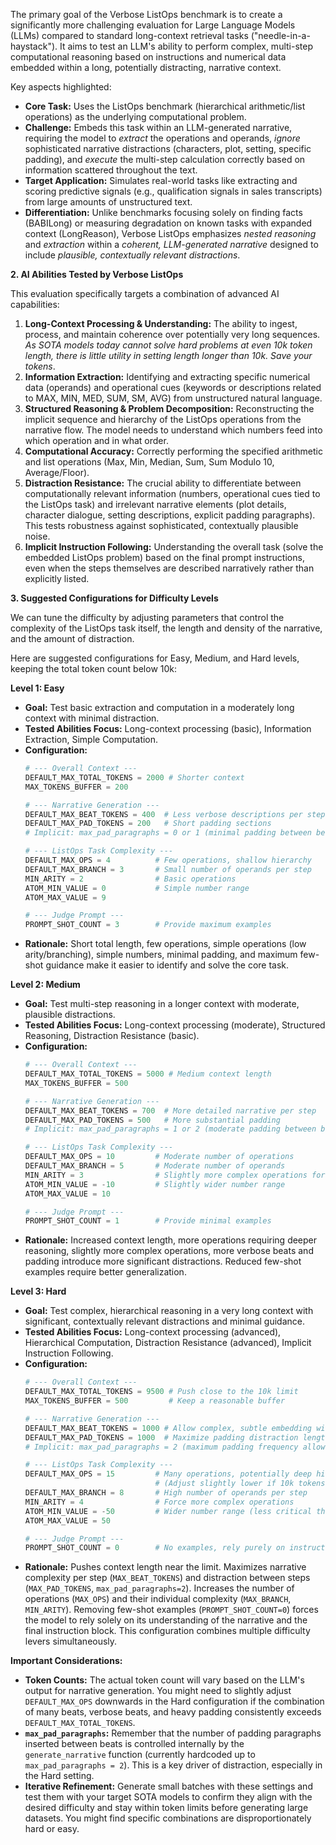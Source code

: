 The primary goal of the Verbose ListOps benchmark is to create a significantly more challenging evaluation for Large Language Models (LLMs) compared to standard long-context retrieval tasks ("needle-in-a-haystack"). It aims to test an LLM's ability to perform complex, multi-step computational reasoning based on instructions and numerical data embedded within a long, potentially distracting, narrative context.

Key aspects highlighted:
*   **Core Task:** Uses the ListOps benchmark (hierarchical arithmetic/list operations) as the underlying computational problem.
*   **Challenge:** Embeds this task within an LLM-generated narrative, requiring the model to *extract* the operations and operands, *ignore* sophisticated narrative distractions (characters, plot, setting, specific padding), and *execute* the multi-step calculation correctly based on information scattered throughout the text.
*   **Target Application:** Simulates real-world tasks like extracting and scoring predictive signals (e.g., qualification signals in sales transcripts) from large amounts of unstructured text.
*   **Differentiation:** Unlike benchmarks focusing solely on finding facts (BABILong) or measuring degradation on known tasks with expanded context (LongReason), Verbose ListOps emphasizes *nested reasoning* and *extraction* within a *coherent, LLM-generated narrative* designed to include *plausible, contextually relevant distractions*.

**2. AI Abilities Tested by Verbose ListOps**

This evaluation specifically targets a combination of advanced AI capabilities:

1.  **Long-Context Processing & Understanding:** The ability to ingest, process, and maintain coherence over potentially very long sequences. *As SOTA models today cannot solve hard problems at even 10k token length, there is little utility in setting length longer than 10k. Save your tokens*.
2.  **Information Extraction:** Identifying and extracting specific numerical data (operands) and operational cues (keywords or descriptions related to MAX, MIN, MED, SUM, SM, AVG) from unstructured natural language.
3.  **Structured Reasoning & Problem Decomposition:** Reconstructing the implicit sequence and hierarchy of the ListOps operations from the narrative flow. The model needs to understand which numbers feed into which operation and in what order.
4.  **Computational Accuracy:** Correctly performing the specified arithmetic and list operations (Max, Min, Median, Sum, Sum Modulo 10, Average/Floor).
5.  **Distraction Resistance:** The crucial ability to differentiate between computationally relevant information (numbers, operational cues tied to the ListOps task) and irrelevant narrative elements (plot details, character dialogue, setting descriptions, explicit padding paragraphs). This tests robustness against sophisticated, contextually plausible noise.
6.  **Implicit Instruction Following:** Understanding the overall task (solve the embedded ListOps problem) based on the final prompt instructions, even when the steps themselves are described narratively rather than explicitly listed.

**3. Suggested Configurations for Difficulty Levels**

We can tune the difficulty by adjusting parameters that control the complexity of the ListOps task itself, the length and density of the narrative, and the amount of distraction.

Here are suggested configurations for Easy, Medium, and Hard levels, keeping the total token count below 10k:

**Level 1: Easy**

*   **Goal:** Test basic extraction and computation in a moderately long context with minimal distraction.
*   **Tested Abilities Focus:** Long-context processing (basic), Information Extraction, Simple Computation.
*   **Configuration:**
    ```python
    # --- Overall Context ---
    DEFAULT_MAX_TOTAL_TOKENS = 2000 # Shorter context
    MAX_TOKENS_BUFFER = 200

    # --- Narrative Generation ---
    DEFAULT_MAX_BEAT_TOKENS = 400  # Less verbose descriptions per step
    DEFAULT_MAX_PAD_TOKENS = 200   # Short padding sections
    # Implicit: max_pad_paragraphs = 0 or 1 (minimal padding between beats)

    # --- ListOps Task Complexity ---
    DEFAULT_MAX_OPS = 4          # Few operations, shallow hierarchy
    DEFAULT_MAX_BRANCH = 3       # Small number of operands per step
    MIN_ARITY = 2                # Basic operations
    ATOM_MIN_VALUE = 0           # Simple number range
    ATOM_MAX_VALUE = 9

    # --- Judge Prompt ---
    PROMPT_SHOT_COUNT = 3        # Provide maximum examples
    ```
*   **Rationale:** Short total length, few operations, simple operations (low arity/branching), simple numbers, minimal padding, and maximum few-shot guidance make it easier to identify and solve the core task.

**Level 2: Medium**

*   **Goal:** Test multi-step reasoning in a longer context with moderate, plausible distractions.
*   **Tested Abilities Focus:** Long-context processing (moderate), Structured Reasoning, Distraction Resistance (basic).
*   **Configuration:**
    ```python
    # --- Overall Context ---
    DEFAULT_MAX_TOTAL_TOKENS = 5000 # Medium context length
    MAX_TOKENS_BUFFER = 500

    # --- Narrative Generation ---
    DEFAULT_MAX_BEAT_TOKENS = 700  # More detailed narrative per step
    DEFAULT_MAX_PAD_TOKENS = 500   # More substantial padding
    # Implicit: max_pad_paragraphs = 1 or 2 (moderate padding between beats)

    # --- ListOps Task Complexity ---
    DEFAULT_MAX_OPS = 10         # Moderate number of operations
    DEFAULT_MAX_BRANCH = 5       # Moderate number of operands
    MIN_ARITY = 3                # Slightly more complex operations forced
    ATOM_MIN_VALUE = -10         # Slightly wider number range
    ATOM_MAX_VALUE = 10

    # --- Judge Prompt ---
    PROMPT_SHOT_COUNT = 1        # Provide minimal examples
    ```
*   **Rationale:** Increased context length, more operations requiring deeper reasoning, slightly more complex operations, more verbose beats and padding introduce more significant distractions. Reduced few-shot examples require better generalization.

**Level 3: Hard**

*   **Goal:** Test complex, hierarchical reasoning in a very long context with significant, contextually relevant distractions and minimal guidance.
*   **Tested Abilities Focus:** Long-context processing (advanced), Hierarchical Computation, Distraction Resistance (advanced), Implicit Instruction Following.
*   **Configuration:**
    ```python
    # --- Overall Context ---
    DEFAULT_MAX_TOTAL_TOKENS = 9500 # Push close to the 10k limit
    MAX_TOKENS_BUFFER = 500         # Keep a reasonable buffer

    # --- Narrative Generation ---
    DEFAULT_MAX_BEAT_TOKENS = 1000 # Allow complex, subtle embedding within beats
    DEFAULT_MAX_PAD_TOKENS = 1000  # Maximize padding distraction length
    # Implicit: max_pad_paragraphs = 2 (maximum padding frequency allowed by code)

    # --- ListOps Task Complexity ---
    DEFAULT_MAX_OPS = 15         # Many operations, potentially deep hierarchy
                                 # (Adjust slightly lower if 10k tokens is consistently exceeded)
    DEFAULT_MAX_BRANCH = 8       # High number of operands per step
    MIN_ARITY = 4                # Force more complex operations
    ATOM_MIN_VALUE = -50         # Wider number range (less critical than structure)
    ATOM_MAX_VALUE = 50

    # --- Judge Prompt ---
    PROMPT_SHOT_COUNT = 0        # No examples, rely purely on instructions
    ```
*   **Rationale:** Pushes context length near the limit. Maximizes narrative complexity per step (`MAX_BEAT_TOKENS`) and distraction between steps (`MAX_PAD_TOKENS`, `max_pad_paragraphs=2`). Increases the number of operations (`MAX_OPS`) and their individual complexity (`MAX_BRANCH`, `MIN_ARITY`). Removing few-shot examples (`PROMPT_SHOT_COUNT=0`) forces the model to rely solely on its understanding of the narrative and the final instruction block. This configuration combines multiple difficulty levers simultaneously.

**Important Considerations:**

*   **Token Counts:** The actual token count will vary based on the LLM's output for narrative generation. You might need to slightly adjust `DEFAULT_MAX_OPS` downwards in the Hard configuration if the combination of many beats, verbose beats, and heavy padding consistently exceeds `DEFAULT_MAX_TOTAL_TOKENS`.
*   **`max_pad_paragraphs`:** Remember that the number of padding paragraphs inserted between beats is controlled internally by the `generate_narrative` function (currently hardcoded up to `max_pad_paragraphs = 2`). This is a key driver of distraction, especially in the Hard setting.
*   **Iterative Refinement:** Generate small batches with these settings and test them with your target SOTA models to confirm they align with the desired difficulty and stay within token limits before generating large datasets. You might find specific combinations are disproportionately hard or easy.
